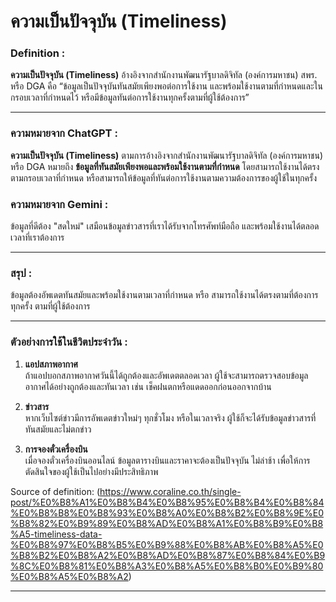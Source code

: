 # ความเป็นปัจจุบัน (Timeliness)

### Definition : 
**ความเป็นปัจจุบัน (Timeliness)** อ้างอิงจากสำนักงานพัฒนารัฐบาลดิจิทัล (องค์การมหาชน) สพร. หรือ DGA คือ “ข้อมูลเป็นปัจจุบันทันสมัยเพียงพอต่อการใช้งาน และพร้อมใช้งานตามที่กำหนดและในกรอบเวลาที่กำหนดไว้ หรือมีข้อมูลทันต่อการใช้งานทุกครั้งตามที่ผู้ใช้ต้องการ”

---

### ความหมายจาก ChatGPT : 
**ความเป็นปัจจุบัน (Timeliness)** ตามการอ้างอิงจากสำนักงานพัฒนารัฐบาลดิจิทัล (องค์การมหาชน) หรือ DGA หมายถึง **ข้อมูลที่ทันสมัยเพียงพอและพร้อมใช้งานตามที่กำหนด** โดยสามารถใช้งานได้ตรงตามกรอบเวลาที่กำหนด หรือสามารถให้ข้อมูลที่ทันต่อการใช้งานตามความต้องการของผู้ใช้ในทุกครั้ง

### ความหมายจาก Gemini :
ข้อมูลที่ดีต้อง "สดใหม่" เสมือนข้อมูลข่าวสารที่เราได้รับจากโทรศัพท์มือถือ และพร้อมใช้งานได้ตลอดเวลาที่เราต้องการ

---

### สรุป :
ข้อมูลต้องอัพเดตทันสมัยและพร้อมใช้งานตามเวลาที่กำหนด หรือ สามารถใช้งานได้ตรงตามที่ต้องการทุกครั้ง ตามที่ผู้ใช้ต้องการ

---

### ตัวอย่างการใช้ในชีวิตประจำวัน :
1. **แอปสภาพอากาศ**  
   ถ้าแอปบอกสภาพอากาศวันนี้ได้ถูกต้องและอัพเดตตลอดเวลา ผู้ใช้จะสามารถตรวจสอบข้อมูลอากาศได้อย่างถูกต้องและทันเวลา เช่น เช็คฝนตกหรือแดดออกก่อนออกจากบ้าน

2. **ข่าวสาร**  
   หากเว็บไซต์ข่าวมีการอัพเดตข่าวใหม่ๆ ทุกชั่วโมง หรือในเวลาจริง ผู้ใช้ก็จะได้รับข้อมูลข่าวสารที่ทันสมัยและไม่ตกข่าว

3. **การจองตั๋วเครื่องบิน**  
   เมื่อจองตั๋วเครื่องบินออนไลน์ ข้อมูลตารางบินและราคาจะต้องเป็นปัจจุบัน ไม่ล่าช้า เพื่อให้การตัดสินใจของผู้ใช้เป็นไปอย่างมีประสิทธิภาพ

 Source of definition: (https://www.coraline.co.th/single-post/%E0%B8%A1%E0%B8%B4%E0%B8%95%E0%B8%B4%E0%B8%84%E0%B8%B8%E0%B8%93%E0%B8%A0%E0%B8%B2%E0%B8%9E%E0%B8%82%E0%B9%89%E0%B8%AD%E0%B8%A1%E0%B8%B9%E0%B8%A5-timeliness-data-%E0%B8%97%E0%B8%B5%E0%B9%88%E0%B8%AB%E0%B8%A5%E0%B8%B2%E0%B8%A2%E0%B8%AD%E0%B8%87%E0%B8%84%E0%B9%8C%E0%B8%81%E0%B8%A3%E0%B8%A5%E0%B8%B0%E0%B9%80%E0%B8%A5%E0%B8%A2)

---

